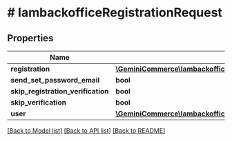 # # IambackofficeRegistrationRequest


## Properties


Name | Type | Description | Notes
------------ | ------------- | ------------- | -------------
**registration**| [**\GeminiCommerce\Iambackoffice\Model\IambackofficeUserRegistration**](IambackofficeUserRegistration.md) |   | [optional]
**send_set_password_email**| **bool** |   | [optional]
**skip_registration_verification**| **bool** |   | [optional]
**skip_verification**| **bool** |   | [optional]
**user**| [**\GeminiCommerce\Iambackoffice\Model\IambackofficeUser**](IambackofficeUser.md) |   | [optional]


[[Back to Model list]](../../README.md#models) [[Back to API list]](../../README.md#endpoints) [[Back to README]](../../README.md)